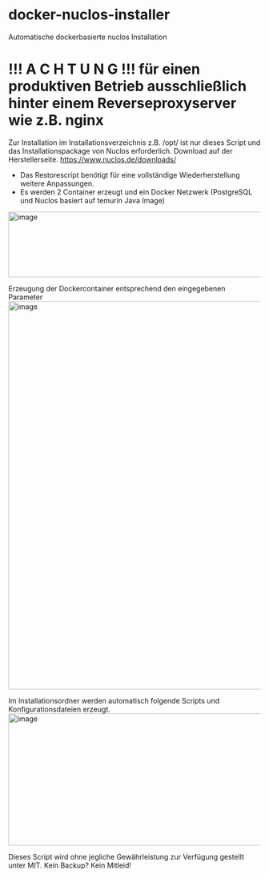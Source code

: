 # docker-nuclos-installer
Automatische dockerbasierte nuclos Installation

# !!! A C H T U N G !!! für einen produktiven Betrieb ausschließlich hinter einem Reverseproxyserver wie z.B. nginx

Zur Installation im Installationsverzeichnis z.B. /opt/<mein nuclos installationsverzeichnis>
ist nur dieses Script und das Installationspackage von Nuclos  erforderlich. Download auf der Herstellerseite.
https://www.nuclos.de/downloads/

- Das Restorescript benötigt für eine vollständige Wiederherstellung weitere Anpassungen.
- Es werden 2 Container erzeugt und ein Docker Netzwerk (PostgreSQL und Nuclos basiert auf temurin Java Image)


<img width="869" height="131" alt="image" src="https://github.com/user-attachments/assets/23a36369-8838-4b21-a55f-e9df59709a01" />

Erzeugung der Dockercontainer entsprechend den eingegebenen Parameter
<img width="795" height="776" alt="image" src="https://github.com/user-attachments/assets/51877ccb-1e2e-4cd1-8400-63429c38def8" />


Im Installationsordner werden automatisch folgende Scripts und Konfigurationsdateien erzeugt.
<img width="910" height="264" alt="image" src="https://github.com/user-attachments/assets/34b499d5-859f-43a3-ad08-ec922c55adc3" />




Dieses Script wird ohne jegliche Gewährleistung zur Verfügung gestellt unter MIT.
Kein Backup? Kein Mitleid!
